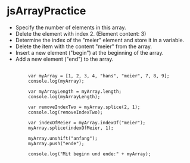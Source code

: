 # jsArrayPractice
* Specify the number of elements in this array. 
* Delete the element with index 2. (Element content: 3) 
* Determine the index of the "meier" element and store it in a variable. 
* Delete the item with the content "meier" from the array. 
* Insert a new element ("begin") at the beginning of the array. 
* Add a new element ("end") to the array.

<pre>
    <code>
        var myArray = [1, 2, 3, 4, "hans", "meier", 7, 8, 9];
        console.log(myArray);

        var myArrayLength = myArray.length;
        console.log(myArrayLength);

        var removeIndexTwo = myArray.splice(2, 1);
        console.log(removeIndexTwo);

        var indexOfMeier = myArray.indexOf("meier");
        myArray.splice(indexOfMeier, 1);

        myArray.unshift("anfang");
        myArray.push("ende");

        console.log("Mit beginn und ende:" + myArray);
    </code>
</pre>
